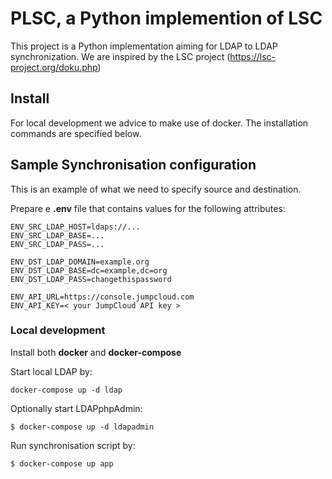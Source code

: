 # PLSC, a Python implemention of LSC

This project is a Python implementation aiming for LDAP to LDAP synchronization. We are inspired by the LSC project (https://lsc-project.org/doku.php)

## Install

For local development we advice to make use of docker. The installation commands are specified below.

## Sample Synchronisation configuration

This is an example of what we need to specify source and destination.

Prepare e **.env** file that contains values for the following attributes:

```
ENV_SRC_LDAP_HOST=ldaps://...
ENV_SRC_LDAP_BASE=...
ENV_SRC_LDAP_PASS=...

ENV_DST_LDAP_DOMAIN=example.org
ENV_DST_LDAP_BASE=dc=example,dc=org
ENV_DST_LDAP_PASS=changethispassword

ENV_API_URL=https://console.jumpcloud.com
ENV_API_KEY=< your JumpCloud API key >
```

### Local development

Install both **docker** and **docker-compose**

Start local LDAP by:

```
docker-compose up -d ldap
```

Optionally start LDAPphpAdmin:

```
$ docker-compose up -d ldapadmin
```

Run synchronisation script by:
```
$ docker-compose up app
```
